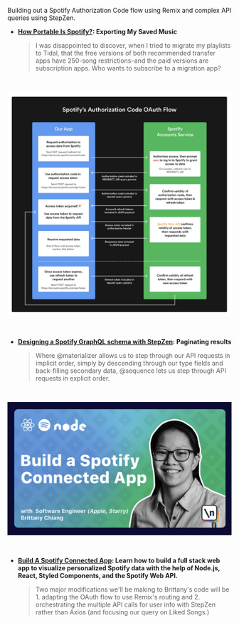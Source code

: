 Building out a Spotify Authorization Code flow using Remix and complex API queries using StepZen.

- **[How Portable Is Spotify?](draft.md): Exporting My Saved Music**


  > I was disappointed to discover, when I tried to migrate my playlists to Tidal, that the free versions of both recommended transfer apps have 250-song restrictions–and the paid versions are subscription apps. Who wants to subscribe to a migration app?

<br/>

<p align="center">
  <img src="././images/oauthflow.png"/>
</p>

<br/>

- **[Designing a Spotify GraphQL schema with StepZen](stepzen.md): Paginating results**


  > Where @materializer allows us to step through our API requests in implicit order, simply by descending through our type fields and back-filling secondary data, @sequence lets us step through API requests in explicit order. 


<br/>

<p align="center">
  <img src="././images/newline.png"/>
</p>

<br/>


- **[Build A Spotify Connected App](https://www.newline.co/courses/build-a-spotify-connected-app): Learn how to build a full stack web app to visualize personalized Spotify data with the help of Node.js, React, Styled Components, and the Spotify Web API.**


  > Two major modifications we'll be making to Brittany's code will be 1. adapting the OAuth flow to use Remix's routing and 2. orchestrating the multiple API calls for user info with StepZen rather than Axios (and focusing our query on Liked Songs.)

<br/>
